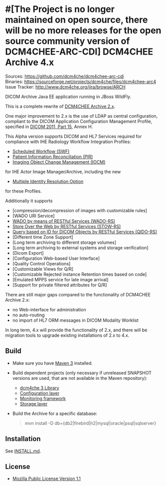 #[The Project is no longer maintained on open source, there will be no more releases for the open source community version of DCM4CHEE-ARC-CDI]
DCM4CHEE Archive 4.x
====================
Sources: https://github.com/dcm4che/dcm4chee-arc-cdi  
Binaries: https://sourceforge.net/projects/dcm4che/files/dcm4chee-arc4  
Issue Tracker: http://www.dcm4che.org/jira/browse/ARCH  

DICOM Archive Java EE application running in JBoss WildFly.

This is a complete rewrite of [DCM4CHEE Archive 2.x](http://www.dcm4che.org/confluence/display/ee2/Home).

One major improvement to 2.x is the use of LDAP as central configuration,
compliant to the DICOM Application Configuration Management Profile,
specified in [DICOM 2011, Part 15][1], Annex H.

This Alpha version supports DICOM and HL7 Services required for
compliance with IHE Radiology Workflow Integration Profiles:

- [Scheduled Workflow (SWF)][2]
- [Patient Information Reconciliation (PIR)][3]
- [Imaging Object Change Management (IOCM)][4]

for IHE Actor Image Manager/Archive, including the new 

- [Multiple Identity Resolution Option][5]


for these Profiles.

Additionally it supports

- [compression/decompression of images with customizable rules]
- [WADO URI Service]
- [WADO by means of RESTful Services (WADO-RS)][6]
- [Store Over the Web by RESTful Services (STOW-RS)][7]
- [Query based on ID for DICOM Objects by RESTful Services (QIDO-RS)][8]
- [Different time Zone Support]
- [Long term archiving to different storage volumes]
- [Long term archiving to external systems and storage verification]
- [Dicom Export]
- [Configuration Web-based User Interface]
- [Quality Control Operations]
- [Customizable Views for Q/R]
- [Customizable Rejected instance Retention times based on code]
- [Emulated MPPS service for late image arrival]
- [Support for private filtered attributes for Q/R]


There are still major gaps compared to the functionality of DCM4CHEE Archive 2.x:

- no Web-interface for administration
- no auto-routing
- no import of HL7 ORM messages in DICOM Modality Worklist

In long term, 4.x will provide the functionality of 2.x, and there will
be migration tools to upgrade existing installations of 2.x to 4.x.

Build
-----

* Make sure you have [Maven 3](http://maven.apache.org) installed.

* Build dependent projects (only necessary if unreleased SNAPSHOT versions are used, that are not available in the Maven repository):

    * [dcm4che 3 Library](https://github.com/dcm4che/dcm4che)
    * [Configuration layer](https://github.com/dcm4che/dcm4chee-conf)
    * [Monitoring framework](https://github.com/dcm4che/dcm4chee-monitoring)
    * [Storage layer](https://github.com/dcm4che/dcm4chee-storage2)

* Build the Archive for a specific database:

    > mvn install -D db={db2|firebird|h2|mysql|oracle|psql|sqlserver}

Installation
------------
See [INSTALL.md](https://github.com/dcm4che/dcm4chee-arc-cdi/blob/master/INSTALL.md).

License
-------
* [Mozilla Public License Version 1.1](http://www.mozilla.org/MPL/1.1/)

[1]: ftp://medical.nema.org/medical/dicom/2011/11_15pu.pdf
[2]: http://wiki.ihe.net/index.php?title=Scheduled_Workflow
[3]: http://wiki.ihe.net/index.php?title=Patient_Information_Reconciliation
[4]: http://www.ihe.net/Technical_Framework/upload/IHE_RAD_Suppl_IOCM_Rev1-1_TI_2011-05-17.pdf
[5]: http://www.ihe.net/Technical_Framework/upload/IHE_RAD_Suppl_MIMA.pdf
[6]: ftp://medical.nema.org/medical/dicom/final/sup161_ft.pdf
[7]: ftp://medical.nema.org/medical/dicom/Final/sup163_ft3.pdf
[8]: ftp://medical.nema.org/medical/dicom/supps/LB/sup166_lb.pdf
